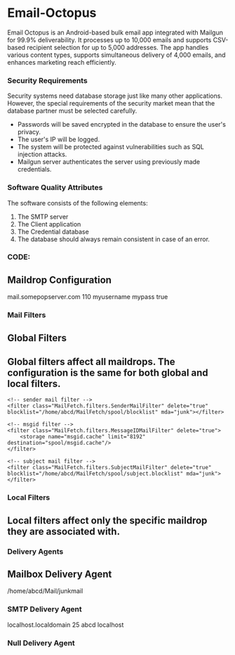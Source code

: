 # Email-Octopus
Email Octopus is an Android-based bulk email app integrated with Mailgun for 99.9% deliverability. It processes up to 10,000 emails and supports CSV-based recipient selection for up to 5,000 addresses. The app handles various content types, supports simultaneous delivery of 4,000 emails, and enhances marketing reach efficiently.


### Security Requirements

Security systems need database storage just like many other applications. However, the special requirements of the security market mean that the database partner must be selected carefully.

- Passwords will be saved encrypted in the database to ensure the user's privacy.
- The user's IP will be logged.
- The system will be protected against vulnerabilities such as SQL injection attacks.
- Mailgun server authenticates the server using previously made credentials.

### Software Quality Attributes 
The software consists of the following elements:  
1. The SMTP server  
2. The Client application  
3. The Credential database  
4. The database should always remain consistent in case of an error.  

### CODE: 
## Maildrop Configuration


<maildrop protocol="pop3" mda="smtp"> 
    <host>mail.somepopserver.com</host> 
    <port>110</port> 
    <user>myusername</user> 
    <password>mypass</password> 
    <delete>true</delete> 
    <!-- filters specific to this maildrop --> 
    <filters> 
    </filters> 
</maildrop>


### Mail Filters
## Global Filters
## Global filters affect all maildrops. The configuration is the same for both global and local filters.

<filters>
    <!-- size filter -->
    <filter class="MailFetch.filters.SizeMailFilter" maxsize="1548576" delete="false"></filter>
    
    <!-- sender mail filter -->
    <filter class="MailFetch.filters.SenderMailFilter" delete="true" blocklist="/home/abcd/MailFetch/spool/blocklist" mda="junk"></filter>
    
    <!-- msgid filter -->
    <filter class="MailFetch.filters.MessageIDMailFilter" delete="true">
        <storage name="msgid.cache" limit="8192" destination="spool/msgid.cache"/>
    </filter>
    
    <!-- subject mail filter -->
    <filter class="MailFetch.filters.SubjectMailFilter" delete="true" blocklist="/home/abcd/MailFetch/spool/subject.blocklist" mda="junk"></filter>
</filters>

### Local Filters
## Local filters affect only the specific maildrop they are associated with.

<maildrop protocol="pop3" mda="smtp">
    <!-- .... standard maildrop config goes here .... -->
    <!-- filters specific to this maildrop -->
    <filters>
        <!-- sender mail filter -->
        <filter class="MailFetch.filters.SenderMailFilter" delete="true" blocklist="/home/abcd/MailFetch/spool/linuxlist" mda="linux"></filter>
    </filters>
</maildrop>

### Delivery Agents
## Mailbox Delivery Agent

<mda class="MailFetch.delivery.MailboxDeliveryAgent" id="junk">
    <destination>/home/abcd/Mail/junkmail</destination>
</mda>


### SMTP Delivery Agent

<mda class="MailFetch.delivery.SMTPDeliveryAgent" id="smtp">
    <host>localhost.localdomain</host>
    <port>25</port>
    <localuser>abcd</localuser>
    <domain>localhost</domain>
</mda>


### Null Delivery Agent

<mda class="MailFetch.delivery.NullDeliveryAgent" id="null"></mda>
